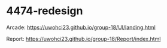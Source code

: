 # 4474-redesign
Arcade: 
https://uwohci23.github.io/group-18/UI/landing.html

Report:
https://uwohci23.github.io/group-18/Report/index.html
